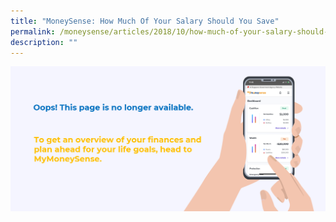 ```yaml
---
title: "MoneySense: How Much Of Your Salary Should You Save"
permalink: /moneysense/articles/2018/10/how-much-of-your-salary-should-you-save/
description: ""
---
```

[![Oops](/images/Homepage/mymoneysense%20redirect.png)](https://www.mymoneysense.gov.sg/)